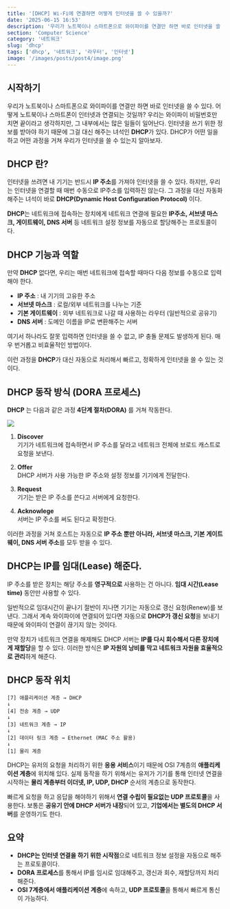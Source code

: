 ```yaml
---
title: '[DHCP] Wi-Fi에 연결하면 어떻게 인터넷을 쓸 수 있을까?'
date: '2025-06-15 16:53'
description: '우리가 노트북이나 스마트폰으로 와이파이를 연결만 하면 바로 인터넷을 쓸 수 있다. 어떻게 노트북이나 스마트폰이 인터넷과 연결되는 것일까? 우리는 와이파이 비밀번호만 치면 끝이라고 생각하지만, 그 내부에서는 많은 일들이 일어난다. 인터넷을 쓰기 위한 정보를 받아야 하기 때문에 그걸 대신 해주는 녀석인 **DHCP**가 있다. DHCP가 어떤 일을 하고 어떤 과정을 거쳐 우리가 인터넷을 쓸 수 있는지 알아보자.'
section: 'Computer Science'
category: '네트워크'
slug: 'dhcp'
tags: ['dhcp', '네트워크', '라우터', '인터넷']
image: '/images/posts/post4/image.png'
---
```


## 시작하기

우리가 노트북이나 스마트폰으로 와이파이를 연결만 하면 바로 인터넷을 쓸 수 있다. 어떻게 노트북이나 스마트폰이 인터넷과 연결되는 것일까? 우리는 와이파이 비밀번호만 치면 끝이라고 생각하지만, 그 내부에서는 많은 일들이 일어난다. 인터넷을 쓰기 위한 정보를 받아야 하기 때문에 그걸 대신 해주는 녀석인 **DHCP**가 있다. DHCP가 어떤 일을 하고 어떤 과정을 거쳐 우리가 인터넷을 쓸 수 있는지 알아보자.

## DHCP 란?

인터넷을 쓰려면 내 기기는 반드시 **IP 주소**를 가져야 인터넷을 쓸 수 있다. 하지만, 우리는 인터넷을 연결할 때 매번 수동으로 IP주소를 입력하진 않는다. 그 과정을 대신 자동화해주는 녀석이 바로 **DHCP(Dynamic Host Configuration Protocol)** 이다.

**DHCP**는 네트워크에 접속하는 장치에게 네트워크 연결에 필요한 **IP주소, 서브넷 마스크, 게이트웨이, DNS 서버** 등 네트워크 설정 정보를 자동으로 할당해주는 프로토콜이다.

## DHCP 기능과 역할

만약 **DHCP** 없다면, 우리는 매번 네트워크에 접속할 때마다 다음 정보를 수동으로 입력해야 한다.

- **IP 주소** : 내 기기의 고유한 주소
- **서브넷 마스크** : 로컬/외부 네트워크를 나누는 기준
- **기본 게이트웨이** : 외부 네트워크로 나갈 때 사용하는 라우터 (일반적으로 공유기)
- **DNS 서버** : 도메인 이름을 IP로 변환해주는 서버

여기서 하나라도 잘못 입력하면 인터넷을 쓸 수 없고, IP 충돌 문제도 발생하게 된다. 매우 번거롭고 비효율적인 방법이다.

이런 과정을 **DHCP**가 대신 자동으로 처리해서 빠르고, 정확하게 인터넷을 쓸 수 있는 것이다.

## DHCP 동작 방식 (DORA 프로세스)

**DHCP** 는 다음과 같은 과정 **4단계 절차(DORA)** 를 거쳐 작동한다.

<img src="/images/posts/post4/dora.png" />

1. **Discover**  
   기기가 네트워크에 접속하면서 IP 주소를 달라고 네트워크 전체에 브로드 캐스트로 요청을 보낸다.

2. **Offer**  
   DHCP 서버가 사용 가능한 IP 주소와 설정 정보를 기기에게 전달한다.

3. **Request**  
   기기는 받은 IP 주소를 쓴다고 서버에게 요청한다.

4. **Acknowlege**  
   서버는 IP 주소를 써도 된다고 확정한다.

이러한 과정을 거쳐 호스트는 자동으로 **IP 주소 뿐만 아니라, 서브넷 마스크, 기본 게이트웨이, DNS 서버 주소**를 모두 받을 수 있다.

## DHCP는 IP를 임대(Lease) 해준다.

IP 주소를 받은 장치는 해당 주소를 **영구적으로** 사용하는 건 아니다. **임대 시간(Lease time)** 동안만 사용할 수 있다.

일반적으로 임대시간이 끝나기 절반이 지나면 기기는 자동으로 갱신 요청(Renew)를 보낸다. 그래서 계속 와이파이에 연결되어 있다면 자동으로 **DHCP가 갱신 요청**을 보내기 때문에 와이파이 연결이 끊기지 않는 것이다.

만약 장치가 네트워크 연결을 해제해도 DHCP 서버는 **IP를 다시 회수해서 다른 장치에게 재할당**을 할 수 있다. 이러한 방식은 **IP 자원의 낭비를 막고 네트워크 자원을 효율적으로 관리**하게 해준다.

## DHCP 동작 위치

```
[7] 애플리케이션 계층 → DHCP
↓
[4] 전송 계층 → UDP
↓
[3] 네트워크 계층 → IP
↓
[2] 데이터 링크 계층 → Ethernet (MAC 주소 활용)
↓
[1] 물리 계층
```

DHCP는 유저의 요청을 처리하기 위한 **응용 서비스**이기 때문에 OSI 7계층의 **애플리케이션 계층**에 위치해 있다. 실제 동작을 하기 위해서는 유저가 기기를 통해 인터넷 연결을 시작하는 **물리 계층부터 이더넷, IP, UDP, DHCP** 순서의 계층으로 동작한다.

빠르게 요청을 하고 응답을 해야하기 위해서 **연결 수립이 필요없는 UDP 프로토콜**을 사용한다.
보통은 **공유기 안에 DHCP 서버가 내장**되어 있고, **기업에서는 별도의 DHCP 서버**를 운영하기도 한다.

## 요약

- **DHCP는 인터넷 연결을 하기 위한 시작점**으로 네트워크 정보 설정을 자동으로 해주는 프로토콜이다.
- **DORA 프로세스**를 통해서 IP를 임시로 임대해주고, 갱신과 회수, 재할당까지 처리해준다.
- **OSI 7계층에서 애플리케이션 계층**에 속하고, **UDP 프로토콜**을 통해서 빠르게 통신이 가능하다.
